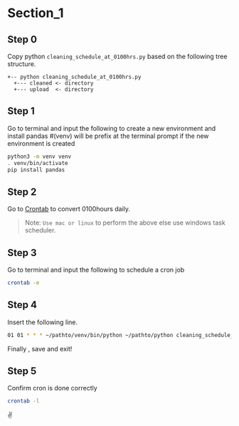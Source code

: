 # Section_1

## Step 0
Copy python `cleaning_schedule_at_0100hrs.py` based on the following tree structure.

```
+-- python cleaning_schedule_at_0100hrs.py
  +--- cleaned <- directory
  +--- upload  <- directory
```

## Step 1
Go to terminal and input the following to create a new environment and install pandas
#(venv) will be prefix at the terminal prompt if the new environment is created
```sh
python3 -m venv venv
. venv/bin/activate 
pip install pandas
```

## Step 2
Go to [Crontab](https://crontab.guru/#01_01_*_*_*) to convert 0100hours daily.

> Note: `Use mac or linux` to perform the above else use windows task scheduler.

## Step 3
Go to terminal and input the following to schedule a cron job
```sh
crontab -e
```
## Step 4
Insert the following line.

```sh
01 01 * * * ~/pathto/venv/bin/python ~/pathto/python cleaning_schedule_at_0100hrs.py
```
Finally , save and exit!

## Step 5
Confirm cron is done correctly
```sh
crontab -l
```

:v: